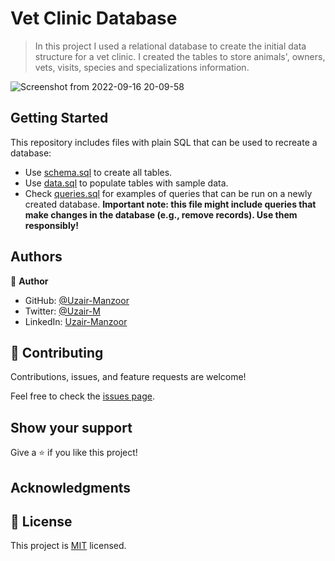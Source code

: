 # Vet Clinic Database

> In this project I used a relational database to create the initial data structure for a vet clinic. I created the tables to store animals', owners, vets, visits, species and specializations information.

![Screenshot from 2022-09-16 20-09-58](https://user-images.githubusercontent.com/79658534/190692792-e6202465-3831-4c36-a4d8-5971e451c362.png)



## Getting Started

This repository includes files with plain SQL that can be used to recreate a database:

- Use [schema.sql](https://github.com/Uzair-Manzoor/vet_clinic/blob/createAnimalsTable/schema.sql) to create all tables.
- Use [data.sql](https://github.com/Uzair-Manzoor/vet_clinic/blob/createAnimalsTable/data.sql) to populate tables with sample data.
- Check [queries.sql](https://github.com/Uzair-Manzoor/vet_clinic/blob/createAnimalsTable/queries.sql) for examples of queries that can be run on a newly created database. **Important note: this file might include queries that make changes in the database (e.g., remove records). Use them responsibly!**


## Authors

👤 **Author**

- GitHub: [@Uzair-Manzoor](https://github.com/Uzair-Manzoor)
- Twitter: [@Uzair-M](https://twitter.com/UzairKiyani5555)
- LinkedIn: [Uzair-Manzoor](https://www.linkedin.com/in/uzair-manzoor-b69996115/)



## 🤝 Contributing

Contributions, issues, and feature requests are welcome!

Feel free to check the [issues page](../../issues/).

## Show your support

Give a ⭐️ if you like this project!

## Acknowledgments



## 📝 License

This project is [MIT](./MIT.md) licensed.
